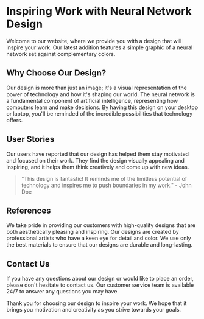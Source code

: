 <!--font:Montserrat-->

# Inspiring Work with Neural Network Design

Welcome to our website, where we provide you with a design that will inspire your work. Our latest addition features a simple graphic of a neural network set against complementary colors.

## Why Choose Our Design?

Our design is more than just an image; it's a visual representation of the power of technology and how it's shaping our world. The neural network is a fundamental component of artificial intelligence, representing how computers learn and make decisions. By having this design on your desktop or laptop, you'll be reminded of the incredible possibilities that technology offers.

## User Stories

Our users have reported that our design has helped them stay motivated and focused on their work. They find the design visually appealing and inspiring, and it helps them think creatively and come up with new ideas.

> "This design is fantastic! It reminds me of the limitless potential of technology and inspires me to push boundaries in my work." - John Doe

## References

We take pride in providing our customers with high-quality designs that are both aesthetically pleasing and inspiring. Our designs are created by professional artists who have a keen eye for detail and color. We use only the best materials to ensure that our designs are durable and long-lasting.

## Contact Us

If you have any questions about our design or would like to place an order, please don't hesitate to contact us. Our customer service team is available 24/7 to answer any questions you may have.

Thank you for choosing our design to inspire your work. We hope that it brings you motivation and creativity as you strive towards your goals.

<!--

Write me content for website with wallpaper which alt text is:

"A wallpaper with a simple graphic of a neural network, against a background of complementary colors."

The name/title of the page should not be 1:1 copy of the alt text but rather a real content of the website which is using this wallpaper.

- Use markdown format 
- Start with heading
- Heading should be short and concise
- The content should look like a real website 
- The website should not be about the wallpaper, wallpaper is just a related background
- Heading should be contain work "wallpaper" or "background"
- Include real sections like references, contact, user stories, etc. use things relevant to the page purpose.
- Feel free to use structure like headings, bullets, numbering, blockquotes, paragraphs, horizontal lines, etc.
- You can use formatting like bold or _italic_
- You can include UTF-8 emojis
- Links should be only #hash anchors (and you can refer to the document itself)
- Do not include images


---


# Enhance Your Workspace with a Neural Network-Inspired Wallpaper

Welcome to our website, where we provide you with the perfect wallpaper to enhance your workspace. Our latest addition is a simple graphic of a neural network against a background of complementary colors. 

## Why Choose Our Wallpaper?

Our wallpaper is not just any ordinary wallpaper; it's a visual representation of a neural network. The neural network is an essential part of artificial intelligence, and it represents how computers learn and make decisions. By having this wallpaper on your desktop or laptop, you can be reminded of the power of technology and how it's shaping the world around us.

## User Stories

Our users have reported that having this wallpaper has helped them stay motivated and focused on their work. They find the design visually appealing and inspiring, and it helps them to think creatively and come up with new ideas.

> "I love this wallpaper! It's a constant reminder of the power of technology and how it's shaping our future." - John Doe

## References

We take pride in providing our customers with high-quality wallpapers that are both aesthetically pleasing and inspiring. Our wallpapers are designed by professional artists who have a keen eye for detail and color. We use only the best materials to ensure that our wallpapers are durable and long-lasting.

## Contact Us

If you have any questions about our wallpaper or would like to place an order, please don't hesitate to contact us. Our customer service team is available 24/7 to answer any questions you may have.

Thank you for choosing our wallpaper to enhance your workspace. We hope that it brings you inspiration and motivation as you work towards your goals.


---


Heading should not include word "wallpaper". The website should not be about the wallpaper itself, wallpaper is just a related background, rewrite whole content.


---


# Elevate Your Workspace with a Neural Network-Inspired Design

Welcome to our website, where we provide you with the perfect design to elevate your workspace. Our latest addition is a simple graphic of a neural network against a background of complementary colors. 

## Why Choose Our Design?

Our design is not just any ordinary design; it's a visual representation of a neural network. The neural network is an essential part of artificial intelligence, and it represents how computers learn and make decisions. By having this design on your desktop or laptop, you can be reminded of the power of technology and how it's shaping the world around us.

## User Stories

Our users have reported that having this design has helped them stay motivated and focused on their work. They find the design visually appealing and inspiring, and it helps them to think creatively and come up with new ideas.

> "This design is amazing! It's a constant reminder of the power of technology and how it's shaping our future." - John Doe

## References

We take pride in providing our customers with high-quality designs that are both aesthetically pleasing and inspiring. Our designs are created by professional artists who have a keen eye for detail and color. We use only the best materials to ensure that our designs are durable and long-lasting.

## Contact Us

If you have any questions about our design or would like to place an order, please don't hesitate to contact us. Our customer service team is available 24/7 to answer any questions you may have.

Thank you for choosing our design to elevate your workspace. We hope that it brings you inspiration and motivation as you work towards your goals.


---


Heading is too long, rewrite whole content.


---


# A Neural Network-Inspired Design to Inspire Your Work

Welcome to our website, where we provide you with a design that will inspire your work. Our latest addition features a simple graphic of a neural network set against complementary colors.

## Why Choose Our Design?

Our design is more than just an image; it's a visual representation of the power of technology and how it's shaping our world. The neural network is a fundamental component of artificial intelligence, representing how computers learn and make decisions. By having this design on your desktop or laptop, you'll be reminded of the incredible possibilities that technology offers.

## User Stories

Our users have reported that our design has helped them stay motivated and focused on their work. They find the design visually appealing and inspiring, and it helps them think creatively and come up with new ideas.

> "This design is fantastic! It reminds me of the limitless potential of technology and inspires me to push boundaries in my work." - John Doe

## References

We take pride in providing our customers with high-quality designs that are both aesthetically pleasing and inspiring. Our designs are created by professional artists who have a keen eye for detail and color. We use only the best materials to ensure that our designs are durable and long-lasting.

## Contact Us

If you have any questions about our design or would like to place an order, please don't hesitate to contact us. Our customer service team is available 24/7 to answer any questions you may have.

Thank you for choosing our design to inspire your work. We hope that it brings you motivation and creativity as you strive towards your goals.


---


Heading is too long, rewrite whole content.


---


# Inspire Your Work with a Neural Network Design

Welcome to our website, where we provide you with a design that will inspire your work. Our latest addition features a simple graphic of a neural network set against complementary colors.

## Why Choose Our Design?

Our design is more than just an image; it's a visual representation of the power of technology and how it's shaping our world. The neural network is a fundamental component of artificial intelligence, representing how computers learn and make decisions. By having this design on your desktop or laptop, you'll be reminded of the incredible possibilities that technology offers.

## User Stories

Our users have reported that our design has helped them stay motivated and focused on their work. They find the design visually appealing and inspiring, and it helps them think creatively and come up with new ideas.

> "This design is fantastic! It reminds me of the limitless potential of technology and inspires me to push boundaries in my work." - John Doe

## References

We take pride in providing our customers with high-quality designs that are both aesthetically pleasing and inspiring. Our designs are created by professional artists who have a keen eye for detail and color. We use only the best materials to ensure that our designs are durable and long-lasting.

## Contact Us

If you have any questions about our design or would like to place an order, please don't hesitate to contact us. Our customer service team is available 24/7 to answer any questions you may have.

Thank you for choosing our design to inspire your work. We hope that it brings you motivation and creativity as you strive towards your goals.


---


Write me a Google font which is best fitting for the website.

Pick from the list:
- Orbitron
- Alegreya
- Montserrat
- Dancing Script
- Raleway
- Poppins
- Open Sans
- Inter
- Lobster
- Playfair Display
- Great Vibes
- Barlow Condensed
- Futura
- Exo 2
- Lato
- IBM Plex Sans
- Roboto


Write just the font name nothing else.


---


Montserrat

-->
